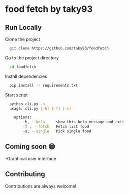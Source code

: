 
# food fetch by taky93

## Run Locally

Clone the project

```bash
  git clone https://github.com/taky93/foodfetch
```

Go to the project directory

```bash
  cd foodfetch
```

Install dependencies

```bash
  pip install -r requirements.txt
```

Start script

```bash
  python cli.py -h
  usage: cli.py [-h] [-f] [-s]

    options:
        -h, --help     show this help message and exit
        -f , --fetch   Fetch list food
        -s, --single   Pick single food
```

## Coming soon 😁

-Graphical user interface

## Contributing

Contributions are always welcome!


